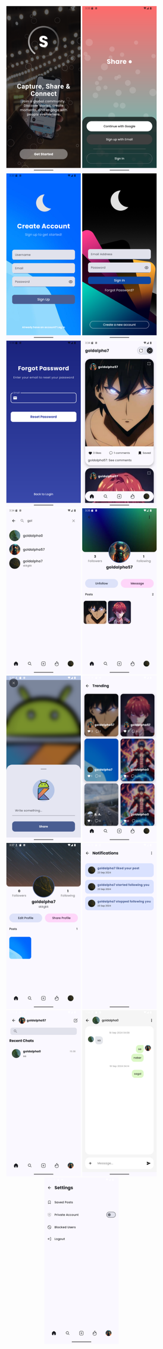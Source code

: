 <div align="center">
    <img src="https://github.com/AbdulkadirAkansu/SosyaShare/blob/4dfcc03a8188cb8ef2268c7600f8e36d5d3f3355/sosyashare1.png" alt="sosyashare1" width="200" height="auto" />
    <img src="https://github.com/AbdulkadirAkansu/SosyaShare/blob/4dfcc03a8188cb8ef2268c7600f8e36d5d3f3355/sosyashare2.png" alt="sosyashare2" width="200" height="auto" />
    <img src="https://github.com/AbdulkadirAkansu/SosyaShare/blob/4dfcc03a8188cb8ef2268c7600f8e36d5d3f3355/sosyashare3.png" alt="sosyashare3" width="200" height="auto" />
    <img src="https://github.com/AbdulkadirAkansu/SosyaShare/blob/4dfcc03a8188cb8ef2268c7600f8e36d5d3f3355/sosyashare4.png" alt="sosyashare4" width="200" height="auto" />
    <img src="https://github.com/AbdulkadirAkansu/SosyaShare/blob/4dfcc03a8188cb8ef2268c7600f8e36d5d3f3355/sosyashare5.png" alt="sosyashare5" width="200" height="auto" />
    <img src="https://github.com/AbdulkadirAkansu/SosyaShare/blob/4dfcc03a8188cb8ef2268c7600f8e36d5d3f3355/sosyashare6.png" alt="sosyashare6" width="200" height="auto" />
    <img src="https://github.com/AbdulkadirAkansu/SosyaShare/blob/4dfcc03a8188cb8ef2268c7600f8e36d5d3f3355/sosyashare7.png" alt="sosyashare7" width="200" height="auto" />
    <img src="https://github.com/AbdulkadirAkansu/SosyaShare/blob/4dfcc03a8188cb8ef2268c7600f8e36d5d3f3355/sosyashare8.png" alt="sosyashare8" width="200" height="auto" />
    <img src="https://github.com/AbdulkadirAkansu/SosyaShare/blob/4dfcc03a8188cb8ef2268c7600f8e36d5d3f3355/sosyashare9.png" alt="sosyashare9" width="200" height="auto" />
    <img src="https://github.com/AbdulkadirAkansu/SosyaShare/blob/4dfcc03a8188cb8ef2268c7600f8e36d5d3f3355/sosyashare10.png" alt="sosyashare10" width="200" height="auto" />
    <img src="https://github.com/AbdulkadirAkansu/SosyaShare/blob/4dfcc03a8188cb8ef2268c7600f8e36d5d3f3355/sosyashare11.png" alt="sosyashare11" width="200" height="auto" />
    <img src="https://github.com/AbdulkadirAkansu/SosyaShare/blob/4dfcc03a8188cb8ef2268c7600f8e36d5d3f3355/sosyashare12.png" alt="sosyashare12" width="200" height="auto" />
    <img src="https://github.com/AbdulkadirAkansu/SosyaShare/blob/4dfcc03a8188cb8ef2268c7600f8e36d5d3f3355/sosyashare13.png" alt="sosyashare13" width="200" height="auto" />
    <img src="https://github.com/AbdulkadirAkansu/SosyaShare/blob/4dfcc03a8188cb8ef2268c7600f8e36d5d3f3355/sosyashare14.png" alt="sosyashare14" width="200" height="auto" />
    <img src="https://github.com/AbdulkadirAkansu/SosyaShare/blob/4dfcc03a8188cb8ef2268c7600f8e36d5d3f3355/sosyashare15.png" alt="sosyashare15" width="200" height="auto" />
</div>
